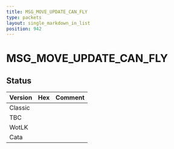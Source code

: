 ```yaml
---
title: MSG_MOVE_UPDATE_CAN_FLY
type: packets
layout: single_markdown_in_list
position: 942
---
```


# MSG_MOVE_UPDATE_CAN_FLY

## Status

Version | Hex | Comment
---------- | ---------- | ---------- 
Classic |  |  
TBC |  |  
WotLK |  |  
Cata |  |  
